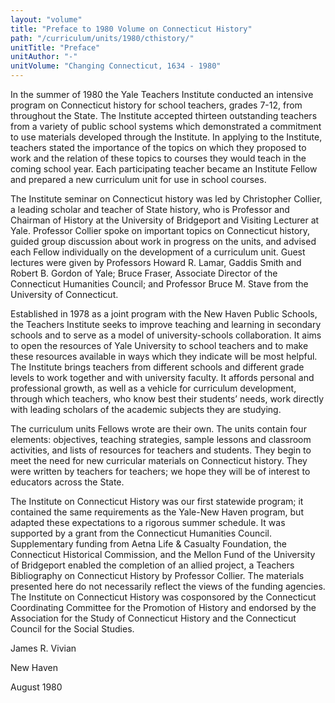 ```yaml
---
layout: "volume"
title: "Preface to 1980 Volume on Connecticut History"
path: "/curriculum/units/1980/cthistory/"
unitTitle: "Preface"
unitAuthor: "-"
unitVolume: "Changing Connecticut, 1634 - 1980"
---
```

<body>
<p>
In the summer of 1980 the Yale Teachers Institute conducted an intensive program on Connecticut history for school teachers, grades 7-12, from throughout the State. The Institute accepted thirteen outstanding teachers from a variety of public school systems which demonstrated a commitment to use materials developed through the Institute. In applying to the Institute, teachers stated the importance of the topics on which they proposed to work and the relation of these topics to courses they would teach in the coming school year. Each participating teacher became an Institute Fellow and prepared a new curriculum unit for use in school courses.
</p>
<p>
The Institute seminar on Connecticut history was led by Christopher Collier, a leading scholar and teacher of State history, who is Professor and Chairman of History at the University of Bridgeport and Visiting Lecturer at Yale. Professor Collier spoke on important topics on Connecticut history, guided group discussion about work in progress on the units, and advised each Fellow individually on the development of a curriculum unit. Guest lectures were given by Professors Howard R. Lamar, Gaddis Smith and Robert B. Gordon of Yale; Bruce Fraser, Associate Director of the Connecticut Humanities Council; and Professor Bruce M. Stave from the University of Connecticut.
</p>
<p>
Established in 1978 as a joint program with the New Haven Public Schools, the Teachers Institute seeks to improve teaching and learning in secondary schools and to serve as a model of university-schools collaboration. It aims to open the resources of Yale University to school teachers and to make these resources available in ways which they indicate will be most helpful. The Institute brings teachers from different schools and different grade levels to work together and with university faculty. It affords personal and professional growth, as well as a vehicle for curriculum development, through which teachers, who know best their students’ needs, work directly with leading scholars of the academic subjects they are studying.
</p>
<p>
The curriculum units Fellows wrote are their own. The units contain four elements: objectives, teaching strategies, sample lessons and classroom activities, and lists of resources for teachers and students. They begin to meet the need for new curricular materials on Connecticut history. They were written by teachers for teachers; we hope they will be of interest to educators across the State.
</p>
<p>
The Institute on Connecticut History was our first statewide program; it contained the same requirements as the Yale-New Haven program, but adapted these expectations to a rigorous summer schedule. It was supported by a grant from the Connecticut Humanities Council. Supplementary funding from Aetna Life &amp; Casualty Foundation, the Connecticut Historical Commission, and the Mellon Fund of the University of Bridgeport enabled the completion of an allied project, a Teachers Bibliography on Connecticut History by Professor Collier. The materials presented here do not necessarily reflect the views of the funding agencies. The Institute on Connecticut History was cosponsored by the Connecticut Coordinating Committee for the Promotion of History and endorsed by the Association for the Study of Connecticut History and the Connecticut Council for the Social Studies.
</p>
<p>
James R. Vivian
</p>
<p>
New Haven
</p>
<p>
August 1980
</p>
</body>
